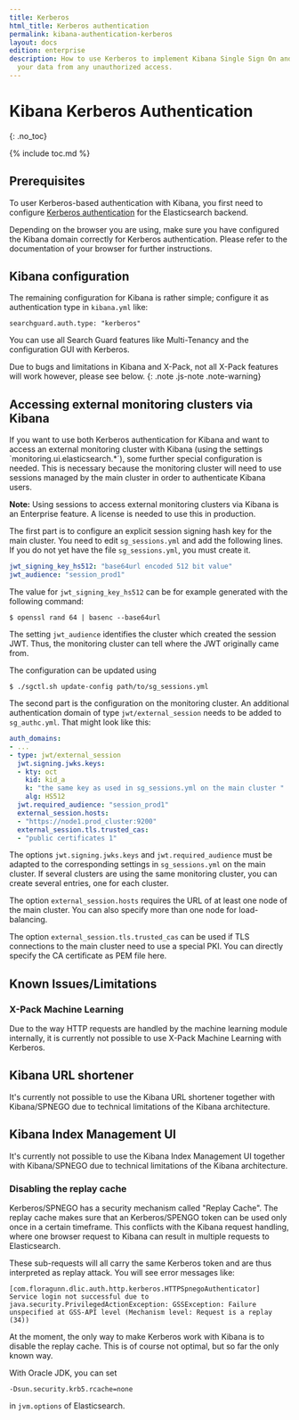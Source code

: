 ```yaml
---
title: Kerberos
html_title: Kerberos authentication
permalink: kibana-authentication-kerberos
layout: docs
edition: enterprise
description: How to use Kerberos to implement Kibana Single Sign On and  to protect
  your data from any unauthorized access.
---
```

<!---
Copyright 2022 floragunn GmbH
-->

# Kibana Kerberos Authentication
{: .no_toc}

{% include toc.md %}

## Prerequisites

To user Kerberos-based authentication with Kibana, you first need to configure [Kerberos authentication](../_docs_auth_auth/auth_auth_kerberos.md) for the Elasticsearch backend.

Depending on the browser you are using, make sure you have configured the Kibana domain correctly for Kerberos authentication. Please refer to the documentation of your browser for further instructions.

## Kibana configuration

The remaining configuration for Kibana is rather simple; configure it as authentication type in `kibana.yml` like: 

```
searchguard.auth.type: "kerberos"
```

You can use all Search Guard features like Multi-Tenancy and the configuration GUI with Kerberos. 

Due to bugs and limitations in Kibana and X-Pack, not all X-Pack features will work however, please see below.
{: .note .js-note .note-warning}

## Accessing external monitoring clusters via Kibana

If you want to use both Kerberos authentication for Kibana and want to access an external monitoring cluster with Kibana (using the settings `monitoring.ui.elasticsearch.*´), some further special configuration is needed. This is necessary because the monitoring cluster will need to use sessions managed by the main cluster in order to authenticate Kibana users. 

**Note:** Using sessions to access external monitoring clusters via Kibana is an Enterprise feature. A license is needed to use this in production.

The first part is to configure an explicit session signing hash key for the main cluster. You need to edit `sg_sessions.yml` and add the following lines. If you do not yet have the file `sg_sessions.yml`, you must create it.

```yaml
jwt_signing_key_hs512: "base64url encoded 512 bit value"
jwt_audience: "session_prod1" 
```

The value for `jwt_signing_key_hs512` can be for example generated with the following command:

```
$ openssl rand 64 | basenc --base64url 
```

The setting `jwt_audience` identifies the cluster which created the session JWT. Thus, the monitoring cluster can tell where the JWT originally came from.

The configuration can be updated using

```
$ ./sgctl.sh update-config path/to/sg_sessions.yml 
```

The second part is the configuration on the monitoring cluster. An additional authentication domain of type `jwt/external_session` needs to be added to `sg_authc.yml`. That might look like this:

```yaml
auth_domains:
- ...
- type: jwt/external_session
  jwt.signing.jwks.keys:
  - kty: oct
    kid: kid_a
    k: "the same key as used in sg_sessions.yml on the main cluster "
    alg: HS512
  jwt.required_audience: "session_prod1"
  external_session.hosts:
  - "https://node1.prod_cluster:9200"
  external_session.tls.trusted_cas:
  - "public certificates 1" 
```

The options `jwt.signing.jwks.keys` and `jwt.required_audience` must be adapted to the corresponding settings in `sg_sessions.yml` on the main cluster. If several clusters are using the same monitoring cluster, you can create several entries, one for each cluster.

The option `external_session.hosts` requires the URL of at least one node of the main cluster. You can also specify more than one node for load-balancing. 

The option `external_session.tls.trusted_cas` can be used if TLS connections to the main cluster need to use a special PKI. You can directly specify the CA certificate as PEM file here.

## Known Issues/Limitations

### X-Pack Machine Learning

Due to the way HTTP requests are handled by the machine learning module internally, it is currently not possible to use X-Pack Machine Learning with Kerberos. 

## Kibana URL shortener

It's currently not possible to use the Kibana URL shortener together with Kibana/SPNEGO due to technical limitations of the Kibana architecture.

## Kibana Index Management UI

It's currently not possible to use the Kibana Index Management UI together with Kibana/SPNEGO due to technical limitations of the Kibana architecture.

### Disabling the replay cache

Kerberos/SPNEGO has a security mechanism called "Replay Cache". The replay cache makes sure that an Kerberos/SPENGO token can be used only once in a certain timeframe. This conflicts with the Kibana request handling, where one browser request to Kibana can result in multiple requests to Elasticsearch.

These sub-requests will all carry the same Kerberos token and are thus interpreted as replay attack. You will see error messages like:

```
[com.floragunn.dlic.auth.http.kerberos.HTTPSpnegoAuthenticator] Service login not successful due to java.security.PrivilegedActionException: GSSException: Failure unspecified at GSS-API level (Mechanism level: Request is a replay (34)) 
```

At the moment, the only way to make Kerberos work with Kibana is to disable the replay cache. This is of course not optimal, but so far the only known way.

With Oracle JDK, you can set

```
-Dsun.security.krb5.rcache=none
```

in `jvm.options` of Elasticsearch. 
